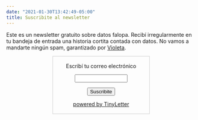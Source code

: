 ```yaml
---
date: "2021-01-30T13:42:49-05:00"
title: Suscribite al newsletter
---
```


Este es un newsletter gratuito sobre datos falopa. Recibí irregularmente en tu bandeja de entrada una historia cortita contada con datos. No vamos a mandarte ningún spam, garantizado por [Violeta](https://twitter.com/violetrzn). 


<form style="border:1px solid #ccc;padding:3px;text-align:center;margin: 0 auto;
width:250px;" action="https://tinyletter.com/violetrzn" method="post" target="popupwindow" onsubmit="window.open('https://tinyletter.com/violetrzn', 'popupwindow', 'scrollbars=yes,width=800,height=600');return true"><p><label for="tlemail">Escribí tu correo electrónico</label></p><p><input type="text" style="width:140px" name="email" id="tlemail" /></p><input type="hidden" value="1" name="embed"/><input type="submit" value="Suscribite" /><p><a href="https://tinyletter.com" target="_blank">powered by TinyLetter</a></p></form>
        

